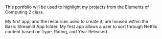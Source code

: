 This portfolio will be used to highlight my projects from the Elements of Computing 2 class.

My first app, and the resources used to create it, are housed within the Basic Streamlit App folder. My first app allows a user to sort through Netflix content based on Type, Rating, and Year Released. 
